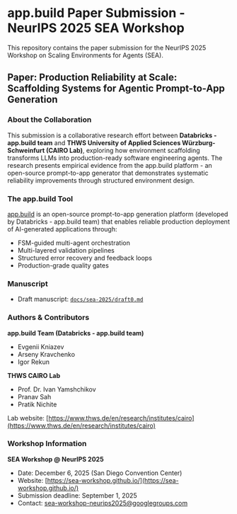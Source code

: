 # app.build Paper Submission - NeurIPS 2025 SEA Workshop

This repository contains the paper submission for the NeurIPS 2025 Workshop on Scaling Environments for Agents (SEA).

## Paper: Production Reliability at Scale: Scaffolding Systems for Agentic Prompt-to-App Generation

### About the Collaboration

This submission is a collaborative research effort between **Databricks - app.build team** and **THWS University of Applied Sciences Würzburg-Schweinfurt (CAIRO Lab)**, exploring how environment scaffolding transforms LLMs into production-ready software engineering agents. The research presents empirical evidence from the app.build platform - an open-source prompt-to-app generator that demonstrates systematic reliability improvements through structured environment design.

### The app.build Tool

[app.build](https://app.build) is an open-source prompt-to-app generation platform (developed by  Databricks - app.build team) that enables reliable production deployment of AI-generated applications through:
- FSM-guided multi-agent orchestration
- Multi-layered validation pipelines
- Structured error recovery and feedback loops
- Production-grade quality gates

### Manuscript

- Draft manuscript: [`docs/sea-2025/draft0.md`](docs/sea-2025/paper.md)

### Authors & Contributors

**app.build Team (Databricks - app.build team)**
- Evgenii Kniazev
- Arseny Kravchenko  
- Igor Rekun

**THWS CAIRO Lab**
- Prof. Dr. Ivan Yamshchikov
- Pranav Sah
- Pratik Nichite

Lab website: [https://www.thws.de/en/research/institutes/cairo](https://www.thws.de/en/research/institutes/cairo)

### Workshop Information

**SEA Workshop @ NeurIPS 2025**  
- Date: December 6, 2025 (San Diego Convention Center)
- Website: [https://sea-workshop.github.io/](https://sea-workshop.github.io/)
- Submission deadline: September 1, 2025
- Contact: sea-workshop-neurips2025@googlegroups.com

